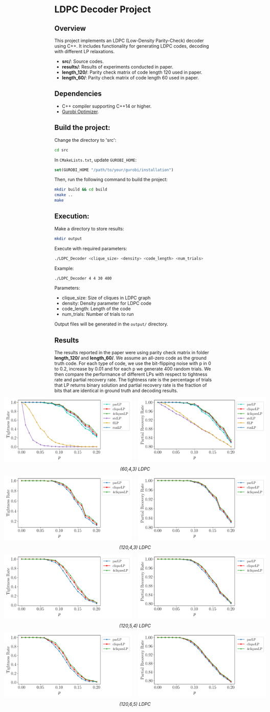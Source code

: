 # LDPC Decoder Project

## Overview
This project implements an LDPC (Low-Density Parity-Check) decoder using C++. It includes functionality for generating LDPC codes, decoding with different LP relaxations.

- **src/**: Source codes.
- **results/**: Results of experiments conducted in paper. 
- **length_120/**: Parity check matrix of code length 120 used in paper.
- **length_60/**: Parity check matrix of code length 60 used in paper.

## Dependencies
- C++ compiler supporting C++14 or higher.
- [Gurobi Optimizer](https://www.gurobi.com).

## Build the project:
Change the directory to 'src':
```bash
cd src
```
In `CMakeLists.txt`, update `GUROBI_HOME`:
```cmake
set(GUROBI_HOME "/path/to/your/gurobi/installation")
```
Then, run the following command to build the project:
```bash
mkdir build && cd build
cmake ..
make
```

## Execution:
Make a directory to store results:
```bash
mkdir output 
```

Execute with required parameters:
```bash
./LDPC_Decoder <clique_size> <density> <code_length> <num_trials>
```

Example:
```bash
./LDPC_Decoder 4 4 30 400
```

Parameters:
- clique_size: Size of cliques in LDPC graph
- density: Density parameter for LDPC code
- code_length: Length of the code
- num_trials: Number of trials to run

Output files will be generated in the `output/` directory.

## Results

The results reported in the paper were using parity check matrix in folder **length_120/** and **length_60/**. We assume an all-zero code as the ground truth code. For each type of code, we use the bit-flipping noise with p in 0 to 0.2, increase by 0.01 and for each p we generate 400 random trials. We then compare the performance of different LPs with respect to tightness rate and partial recovery rate. The tightness rate is the percentage of trials that LP returns binary solution and partial recovery rate is the fraction of bits that are identical in ground truth and decoding results.

<div style="text-align: center; width: 100%;">
  <div style="display: flex; justify-content: center; gap: 20px;">
    <img src="results/60_4_3_tightness.png" width="400" />
    <img src="results/60_4_3_recovery.png" width="400" />
  </div>
  <p><em>(60,4,3) LDPC</em></p>

  <div style="display: flex; justify-content: center; gap: 20px;">
    <img src="results/120_4_3_tightness.png" width="400" />
    <img src="results/120_4_3_recovery.png" width="400" />
  </div>
  <p><em>(120,4,3) LDPC</em></p>

  <div style="display: flex; justify-content: center; gap: 20px;">
    <img src="results/120_5_4_tightness.png" width="400" />
    <img src="results/120_5_4_recovery.png" width="400" />
  </div>
  <p><em>(120,5,4) LDPC</em></p>

  <div style="display: flex; justify-content: center; gap: 20px;">
    <img src="results/120_6_5_tightness.png" width="400" />
    <img src="results/120_6_5_recovery.png" width="400" />
  </div>
  <p><em>(120,6,5) LDPC</em></p>
</div>